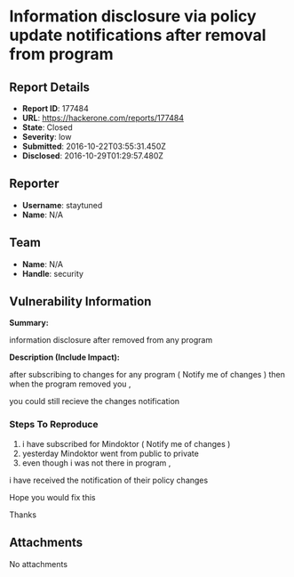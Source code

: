 # Information disclosure via policy update notifications after removal from program

## Report Details
- **Report ID**: 177484
- **URL**: https://hackerone.com/reports/177484
- **State**: Closed
- **Severity**: low
- **Submitted**: 2016-10-22T03:55:31.450Z
- **Disclosed**: 2016-10-29T01:29:57.480Z

## Reporter
- **Username**: staytuned
- **Name**: N/A

## Team
- **Name**: N/A
- **Handle**: security

## Vulnerability Information
**Summary:**

information disclosure after removed from any program

**Description (Include Impact):**

after subscribing to changes for any program  (  Notify me of changes ) then when the program removed you , 

you could still recieve the changes notification


### Steps To Reproduce

1. i have subscribed for Mindoktor    (  Notify me of changes ) 
2. yesterday  Mindoktor   went from public to private 
3. even though i was not there in program , 

i have received the notification of their policy changes 



Hope you would fix this 


Thanks

## Attachments
No attachments
